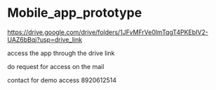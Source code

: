 # Mobile_app_prototype

https://drive.google.com/drive/folders/1JFvMFrVe0lmTqgT4PKEbIV2-UAZ6bBqj?usp=drive_link

access the app through the drive link

do request for access on the mail

contact for demo access 8920612514
